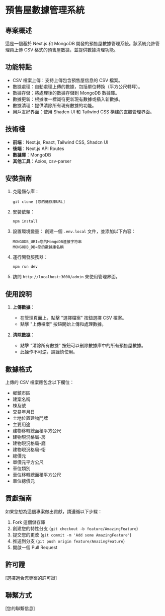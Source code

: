 # 預售屋數據管理系統

## 專案概述

這是一個基於 Next.js 和 MongoDB 開發的預售屋數據管理系統。該系統允許管理員上傳 CSV 格式的預售屋數據，並提供數據清理功能。

## 功能特點

- CSV 檔案上傳：支持上傳包含預售屋信息的 CSV 檔案。
- 數據處理：自動處理上傳的數據，包括單位轉換（平方公尺轉坪）。
- 數據存儲：將處理後的數據存儲到 MongoDB 數據庫。
- 數據更新：根據唯一標識符更新現有數據或插入新數據。
- 數據清理：提供清除所有現有數據的功能。
- 用戶友好界面：使用 Shadcn UI 和 Tailwind CSS 構建的直觀管理界面。

## 技術棧

- **前端**：Next.js, React, Tailwind CSS, Shadcn UI
- **後端**：Next.js API Routes
- **數據庫**：MongoDB
- **其他工具**：Axios, csv-parser

## 安裝指南

1. 克隆儲存庫：

   ```
   git clone [您的儲存庫URL]
   ```

2. 安裝依賴：

   ```
   npm install
   ```

3. 設置環境變量：
   創建一個 `.env.local` 文件，並添加以下內容：

   ```
   MONGODB_URI=您的MongoDB連接字符串
   MONGODB_DB=您的數據庫名稱
   ```

4. 運行開發服務器：

   ```
   npm run dev
   ```

5. 訪問 `http://localhost:3000/admin` 來使用管理界面。

## 使用說明

1. **上傳數據**：

   - 在管理頁面上，點擊 "選擇檔案" 按鈕選擇 CSV 檔案。
   - 點擊 "上傳檔案" 按鈕開始上傳和處理數據。

2. **清除數據**：
   - 點擊 "清除所有數據" 按鈕可以刪除數據庫中的所有預售屋數據。
   - 此操作不可逆，請謹慎使用。

## 數據格式

上傳的 CSV 檔案應包含以下欄位：

- 鄉鎮市區
- 建案名稱
- 棟及號
- 交易年月日
- 土地位置建物門牌
- 主要用途
- 建物移轉總面積平方公尺
- 建物現況格局-房
- 建物現況格局-廳
- 建物現況格局-衛
- 總價元
- 單價元平方公尺
- 車位類別
- 車位移轉總面積平方公尺
- 車位總價元

## 貢獻指南

如果您想為這個專案做出貢獻，請遵循以下步驟：

1. Fork 這個儲存庫
2. 創建您的特性分支 (`git checkout -b feature/AmazingFeature`)
3. 提交您的更改 (`git commit -m 'Add some AmazingFeature'`)
4. 推送到分支 (`git push origin feature/AmazingFeature`)
5. 開啟一個 Pull Request

## 許可證

[選擇適合您專案的許可證]

## 聯繫方式

[您的聯繫信息]
